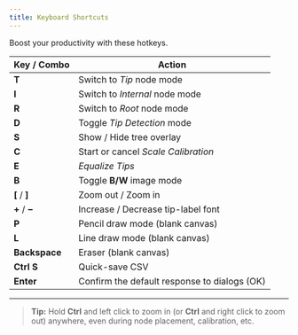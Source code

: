 ```yaml
---
title: Keyboard Shortcuts
---
```


Boost your productivity with these hotkeys.

| Key / Combo | Action |
|-------------|--------|
| **T** | Switch to *Tip* node mode |
| **I** | Switch to *Internal* node mode |
| **R** | Switch to *Root* node mode |
| **D** | Toggle *Tip Detection* mode |
| **S** | Show / Hide tree overlay |
| **C** | Start or cancel *Scale Calibration* |
| **E** | *Equalize Tips* |
| **B** | Toggle **B/W** image mode |
| **\[** / **\]** | Zoom out / Zoom in |
| **+** / **−** | Increase / Decrease tip-label font |
| **P** | Pencil draw mode (blank canvas) |
| **L** | Line draw mode (blank canvas) |
| **Backspace** | Eraser (blank canvas) |
| **Ctrl S** | Quick-save CSV |
| **Enter** | Confirm the default response to dialogs (OK) |

---

> **Tip:** Hold **Ctrl** and left click to zoom in (or **Ctrl** and right click to zoom out) anywhere, even during node placement, calibration, etc.
